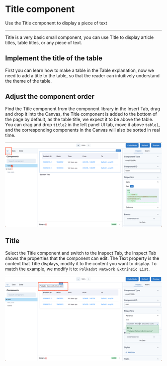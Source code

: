 # Title component

Use the Title component to display a piece of text

---

Title is a very basic small component, you can use Title to display article titles, table titles, or any piece of text.

## Implement the title of the table

First you can learn how to make a table in the Table explanation, now we need to add a title to the table, so that the reader can intuitively understand the theme of the table.

## Adjust the component order

Find the Title component from the component library in the Insert Tab, drag and drop it into the Canvas, the Title component is added to the bottom of the page by default, as the table title, we expect it to be above the table. You can drag and drop `title2` in the left panel UI tab, move it above `table1`, and the corresponding components in the Canvas will also be sorted in real time.

![Component title](../assets/images/component-title-01.png)

## Title

Select the Title component and switch to the Inspect Tab, the Inspect Tab shows the properties that the component can edit. The Text property is the content that Title displays, modify it to the content you want to display. To match the example, we modify it to: `Polkadot Network Extrinsic List`.

![Component title](../assets/images/component-title.png)
